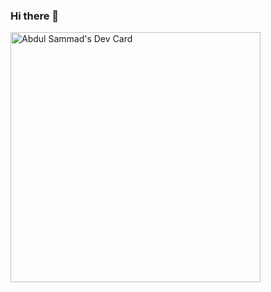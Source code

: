 ### Hi there 👋
<a href="https://app.daily.dev/abdulsammad"><img src="https://api.daily.dev/devcards/cfb51bb9df43484691b6ee6ca59c19f1.png?r=ewh" width="400" alt="Abdul Sammad's Dev Card"/></a>

<!--
**AbdulSammadFarooq/AbdulSammadFarooq** is a ✨ _special_ ✨ repository because its `README.md` (this file) appears on your GitHub profile.

Here are some ideas to get you started:

- 🔭 I’m currently working on ...
- 🌱 I’m currently learning ...
- 👯 I’m looking to collaborate on ...
- 🤔 I’m looking for help with ...
- 💬 Ask me about ...
- 📫 How to reach me: ...
- 😄 Pronouns: ...
- ⚡ Fun fact: ...
-->

